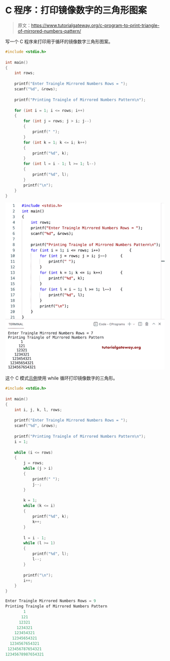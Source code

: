 # C 程序：打印镜像数字的三角形图案

> 原文：<https://www.tutorialgateway.org/c-program-to-print-triangle-of-mirrored-numbers-pattern/>

写一个 C 程序来打印用于循环的镜像数字三角形图案。

```c
#include <stdio.h>

int main()
{
	int rows;

	printf("Enter Traingle Mirrored Numbers Rows = ");
	scanf("%d", &rows);

	printf("Printing Traingle of Mirrored Numbers Pattern\n");

	for (int i = 1; i <= rows; i++)
	{
		for (int j = rows; j > i; j--)
		{
			printf(" ");
		}
		for (int k = 1; k <= i; k++)
		{
			printf("%d", k);
		}
		for (int l = i - 1; l >= 1; l--)
		{
			printf("%d", l);
		}
		printf("\n");
	}
}
```

![C Program to Print Triangle of Mirrored Numbers Pattern](img/dfd7b9cd89567f7b2cad2958c535db1b.png)

这个 C 模式[示例](https://www.tutorialgateway.org/c-programming-examples/)使用 while 循环打印镜像数字的三角形。

```c
#include <stdio.h>

int main()
{
	int i, j, k, l, rows;

	printf("Enter Traingle Mirrored Numbers Rows = ");
	scanf("%d", &rows);

	printf("Printing Traingle of Mirrored Numbers Pattern\n");
	i = 1;

	while (i <= rows)
	{
		j = rows;
		while (j > i)
		{
			printf(" ");
			j--;
		}

		k = 1;
		while (k <= i)
		{
			printf("%d", k);
			k++;
		}

		l = i - 1;
		while (l >= 1)
		{
			printf("%d", l);
			l--;
		}

		printf("\n");
		i++;
	}
}
```

```c
Enter Traingle Mirrored Numbers Rows = 9
Printing Traingle of Mirrored Numbers Pattern
        1
       121
      12321
     1234321
    123454321
   12345654321
  1234567654321
 123456787654321
12345678987654321
```